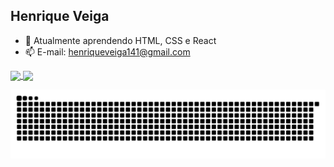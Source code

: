 ## Henrique Veiga


- 🌱 Atualmente aprendendo HTML, CSS e React
- 📫 E-mail: henriqueveiga141@gmail.com


<a href="https://github.com/HenriqueVeigaa/github-readme-stats">
  <img height=200 align="center" src="https://github-readme-stats.vercel.app/api?username=Henriqueveigaa&theme=dracula" />
</a>
<a href="https://github.com/HenriqueVeigaa/convoychat">
  <img height=200 align="center" src="https://github-readme-stats.vercel.app/api/top-langs?username=HenriqueVeigaa&layout=compact&langs_count=8&card_width=320&theme=dracula" />
</a>

![Snake animation](https://github.com/HenriqueVeigaa/HenriqueVeigaa/blob/output/github-contribution-grid-snake.svg)



